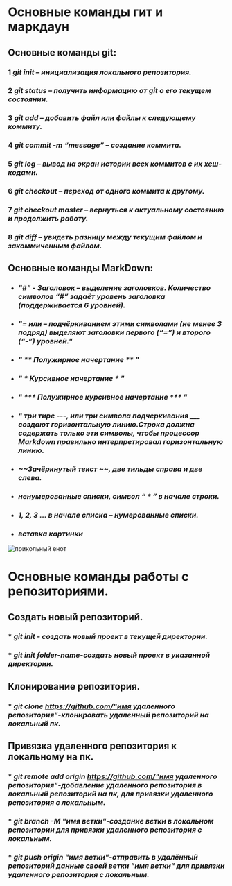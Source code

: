# **Основные команды гит и маркдаун**
## **Основные команды git:** 
### 1   ***git init – инициализация локального репозитория.***  

### 2 ***git status – получить информацию от git о его текущем состоянии.***

### 3 ***git add – добавить файл или файлы к следующему коммиту.***

### 4 ***git commit -m “message” – создание коммита.***

### 5 ***git log – вывод на экран истории всех коммитов с их хеш-кодами.***

### 6 ***git checkout – переход от одного коммита к другому.***

### 7 ***git checkout master – вернуться к актуальному состоянию и продолжить работу.***

### 8 ***git diff – увидеть разницу между текущим файлом и закоммиченным файлом.***  

## **Основные команды MarkDown:**

*  ### ***"#" - Заголовок – выделение заголовков. Количество символов “#” задаёт уровень заголовка (поддерживается 6 уровней).***  

* ### ***"= или  – подчёркиванием этими символами (не менее 3 подряд) выделяют заголовки первого (“=”) и второго (“-”) уровней."***  

* ### ***" ** Полужирное начертание ** "***  

* ### ***" * Курсивное начертание * "***

* ### ***" *** Полужирное курсивное начертание *** "***  

* ### ***" три тире ---, или три символа подчеркивания ___ создают горизонтальную линию.Строка должна содержать только эти символы, чтобы процессор Markdown правильно интерпретировал горизонтальную линию.***  

* ### ***~~Зачёркнутый текст ~~, две тильды справа и две слева.***

* ### ***ненумерованные списки, символ    “ * ” в начале строки.***

* ### ***1, 2, 3 … в начале списка – нумерованные списки.***

* ### ***вставка картинки***
![прикольный енот](enot.jpg)

# **Основные команды работы с репозиториями.**

## **Создать новый репозиторий.**

### * ***git init - создать новый проект в текущей директории.***

### * ***git init folder-name-создать новый проект в указанной директории.***

## **Клонирование репозитория.**

### * ***git clone https://github.com/"имя удаленного репозитория"-клонировать удаленный репозиторий на локальный пк.***

## **Привязка удаленного репозитория к локальному на пк.**

### * ***git remote add origin https://github.com/"имя удаленного репозитория"-добавление удаленного репозитория в локальный репозиторий на пк, для привязки удаленного репозитория с локальным.***

### * ***git branch -M "имя ветки"-создание ветки в локальном репозитории для привязки удаленного репозитория с локальным.***

### * ***git push origin "имя ветки"-отправить в удалённый репозиторий  данные своей ветки "имя ветки" для привязки удаленного репозитория с локальным.***




